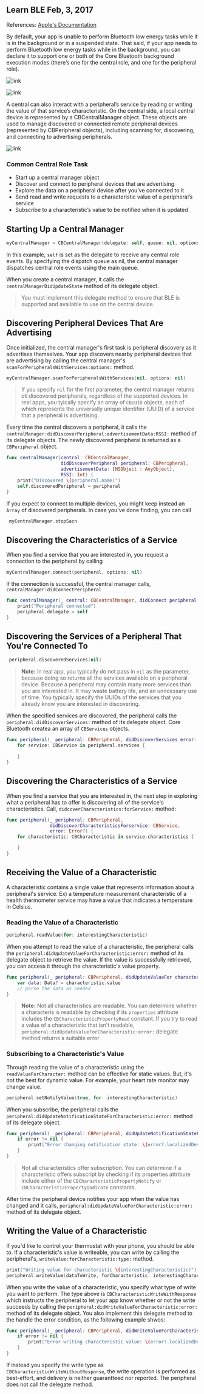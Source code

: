 ## Learn BLE Feb, 3, 2017
References: [Apple's Documentation](https://www.google.com)

By default, your app is unable to perform Bluetooth low energy tasks while it is in the background or in a suspended state. That said, if your app needs to perform Bluetooth low energy tasks while in the background, you can declare it to support one or both of the Core Bluetooth background execution modes (there’s one for the central role, and one for the peripheral role). 


![link](https://developer.apple.com/library/content/documentation/NetworkingInternetWeb/Conceptual/CoreBluetooth_concepts/Art/AdvertisingAndDiscovery_2x.png)

![link](https://developer.apple.com/library/content/documentation/NetworkingInternetWeb/Conceptual/CoreBluetooth_concepts/Art/CBPeripheralData_Example_2x.png)


A central can also interact with a peripheral’s service by reading or writing the value of that service’s characteristic. On the central side, a local central device is represented by a CBCentralManager object. These objects are used to manage discovered or connected remote peripheral devices (represented by CBPeripheral objects), including scanning for, discovering, and connecting to advertising peripherals.

![link](https://developer.apple.com/library/content/documentation/NetworkingInternetWeb/Conceptual/CoreBluetooth_concepts/Art/TreeOfServicesAndCharacteristics_Remote_2x.png)

### Common Central Role Task 
* Start up a central manager object
* Discover and connect to peripheral devices that are advertising
* Explore the data on a peripheral device after you’ve connected to it
* Send read and write requests to a characteristic value of a peripheral’s service
* Subscribe to a characteristic’s value to be notified when it is updated

## Starting Up a Central Manager

```swift
myCentralManager = CBCentralManager(delegate: self, queue: nil, options: nil)
```
In this example, `self` is set as the delegate to receive any central role events. By specifying the dispatch queue as nil, the central manager dispatches central role events using the main queue. 

When you create a central manager, it calls the `centralManagerDidUpdateState` method of its delegate object. 

> You must implement this delegate method to ensure that BLE is supported and available to use on the central device. 

## Discovering Peripheral Devices That Are Advertising

Once initialized, the central manager's first task is peripheral discovery as it advertises themselves. Your app discovers nearby peripheral devices that are advertising by calling the central manager's `scanForPeripheralsWithServices:options:` method. 

```swift 
myCentralManager.scanForPeripheralsWithServices(nil, options: nil)
```

> If you specify `nil` for the first parameter, the central manager returns *all* discovered peripherals, regardless of the supported devices. In real apps, you tyically specify an array of `CBUUID` objects, each of which represents the universally unique identifier (UUID) of a service that a peripheral is advertising. 

Every time the central discovers a peripheral, it calls the `centralManager:didDiscoverPeripheral:advertisementData:RSSI:` method of its delegate objects. The newly discovered peripheral is returned as a `CBPeripheral` object. 

```swift 
func centralManager(central: CBCentralManager, 
                    didDiscoverPeripheral peripheral: CBPeripheral,
                    advertisementData: [NSObject : AnyObject],
                    RSSI: Int) {
    print("Discovered \(peripheral.name)")
    self.discoveredPeripheral = peripheral
}
```
If you expect to connect to multiple devices, you might keep instead an `Array` of discovered peripherals. In case you've done finding, you can call

```swift
 myCentralManager.stopSacn
```
## Discovering the Characteristics of a Service 
When you find a service that you are interested in, you request a connection to the peripheral by calling 

```swift 
myCentralManager.connect(peripheral, options: nil)
```

If the connection is successful, the central manager calls, `centralManager:didConnectPeripheral`

```swift
func centralManager(_ central: CBCentralManager, didConnect peripheral: CBPeripheral) {
    print("Peripheral connected")
    peripheral.delegate = self
}
```

## Discovering the Services of a Peripheral That You're Connected To 

```swift 
 peripheral.discoveredServices(nil)
```
> **Note:** In real app, you typically do not pass in `nil` as the parameter, because doing so returns all the services available on a peripheral device. Because a peripheral may contain many more services than you are interested in. It may waste battery life, and an unncessary use of time. You typically specify the UUIDs of the services that you already know you are interested in discovering. 

When the specified services are discovered, the peripheral calls the `peripheral:didDiscoverServices:` method of its delegate object. Core Bluetooth createa an array of `CBServices` objects. 

```swift
func peripheral(_ peripheral: CBPeripheral, didDiscoverServices error: Error?) {
    for service: CBService in peripheral.services {

    }
}
```
## Discovering the Characteristics of a Service

When you find a service that you are interested in, the next step in exploring what a peripheral has to offer is discovering all of the service's characteristics. Call, `didcoverCharacteristics:forService:` method:

```swift
func peripheral(_ peripheral: CBPeripheral,
                didDiscoverCharacteristicsForservice: CBService,
                error: Error?) {
    for characteristic: CBCharacteristic in service.characteristics {

    }
}
```

## Receiving the Value of a Characteristic 

A characteristic contains a single value that represents information about a peripheral's service. Ex) a temperature measurement characteristic of a health thermometer service may have a value that indicates a temperature in Celsius. 

### Reading the Value of a Characteristic

```swift
peripheral.readValue(for: interestingCharacteristic)
```
When you attempt to read the value of a characteristic, the peripheral calls the `peripheral:didUpdateValueForCharacteristic:error:` method of its delegate object to retrieve the value. If the value is successfully retrieved, you can access it through the characteristic's value property. 

```swift
func peripheral(_ peripheral: CBPeripheral, didUpdateValueFor characteristic: CBCharacteristic, error: Error?) {
    var data: Data? = characteristic.value
    // parse the data as needed
}
```

> **Note:** Not all characteristics are readable. You can determine whether a characteris is readable by checking if its `properties` attribute includes the `CBCharacteristicPropertyRead` constant. If you try to read a value of a characteristic that isn't readable, `peripheral:didUpdateValueForCharacteristic:error:` delegate method returns a suitable error


### Subscribing to a Characteristic's Value
Through reading the value of a characteristic using the `readValueForCharacter:` method can be effective for static values. But, it's not the best for dynamic value. For example, your heart rate monitor may change value. 

```swift
peripheral.setNotifyValue(true, for: interestingCharacteristic)
```
When you subscribe, the peripheral calls the `peripheral:didUpdateNotificationStateForCharacteristic:error:` method of its delegate object. 

```swift
func peripheral(_ peripheral: CBPeripheral, didUpdateNotificationStateForCharacteristic characteristic: CBCharacteristic, error: Error?) throws {
    if error != nil {
        print("Error changing notification state: \(error?.localizedDescription)")
    }
}
```

> Not all characteristics offer subscription. You can determine if a characteristic offers subscript by checking if its properties attribute include either of the `CBCharacteristicPropertyNotify` or `CBCharacteristicPropertyIndicate` constants. 

After time the peripheral device notifies your app when the value has changed and it calls, `peripheral:didUpdateValueForCharacteristic:error:` method of its delegate object. 

## Writing the Value of a Characteristic
If you'd like to control your thermostat with your phone, you should be able to. If a characteristic's value is writeable, you can write by calling the peripheral's, `writeValue:forCharacteristic:type:` method. 

```swift
print("Writing value for characteristic \(interestingCharacteristic)")
peripheral.writeValue(dataToWrite, forCharacteristic: interestingCharacteristic, type: CBCharacteristicWriteWithResponse)
```

When you write the value of a characteristic, you specify what type of write you want to perform. The type above is `CBCharacteristicWriteWithResponse` which instructs the peripheral to let your app know whether or not the write succeeds by calling the `peripheral:didWriteValueForCharacteristic:error:` method of its delegate object. You also implement this delegate method to the handle the error condition, as the following example shwos: 

```swift
func peripheral(_ peripheral: CBPeripheral, didWriteValueForCharacteristic characteristic: CBCharacteristic, error: Error?) throws {
    if error != nil {
        print("Error writing characteristic value: \(error?.localizedDescription)")
    }
}
```

If instead you specify the write type as `CBCharacteristicWriteWithoutResponse`, the write operation is performed as best-effort, and delivery is neither guarantteed nor reported. The peripheral does not call the delegate method. 

